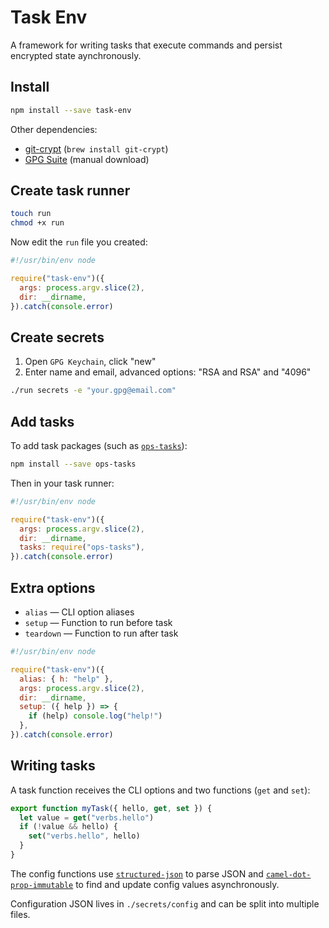 # Task Env

A framework for writing tasks that execute commands and persist encrypted state aynchronously.

## Install

```bash
npm install --save task-env
```

Other dependencies:

* [git-crypt](https://github.com/AGWA/git-crypt) (`brew install git-crypt`)
* [GPG Suite](https://gpgtools.org) (manual download)

## Create task runner

```bash
touch run
chmod +x run
```

Now edit the `run` file you created:

```js
#!/usr/bin/env node

require("task-env")({
  args: process.argv.slice(2),
  dir: __dirname,
}).catch(console.error)
```

## Create secrets

1. Open `GPG Keychain`, click "new"
2. Enter name and email, advanced options: "RSA and RSA" and "4096"

```bash
./run secrets -e "your.gpg@email.com"
```

## Add tasks

To add task packages (such as [`ops-tasks`](/invrs/ops-tasks)):

```bash
npm install --save ops-tasks
```

Then in your task runner:

```js
#!/usr/bin/env node

require("task-env")({
  args: process.argv.slice(2),
  dir: __dirname,
  tasks: require("ops-tasks"),
}).catch(console.error)
```

## Extra options

* `alias` — CLI option aliases
* `setup` — Function to run before task
* `teardown` — Function to run after task

```js
#!/usr/bin/env node

require("task-env")({
  alias: { h: "help" },
  args: process.argv.slice(2),
  dir: __dirname,
  setup: ({ help }) => {
    if (help) console.log("help!")
  },
}).catch(console.error)
```

## Writing tasks

A task function receives the CLI options and two functions (`get` and `set`):

```js
export function myTask({ hello, get, set }) {
  let value = get("verbs.hello")
  if (!value && hello) {
    set("verbs.hello", hello)
  }
}
```

The config functions use [`structured-json`](https://github.com/invrs/structured-json) to parse JSON and [`camel-dot-prop-immutable`](https://github.com/invrs/camel-dot-prop-immutable) to find and update config values asynchronously.

Configuration JSON lives in `./secrets/config` and can be split into multiple files.
